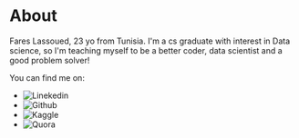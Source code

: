 # About

Fares Lassoued, 23 yo from Tunisia. I'm a cs graduate with interest in Data science, so I'm teaching myself to be a better coder, data scientist and a good problem solver!

You can find me on:


- ![Linekedin](https://www.linkedin.com/in/fareslassoued/)
- ![Github](https://github.com/Zowlex)
- ![Kaggle](https://www.kaggle.com/zowlex)
- ![Quora](https://www.quora.com/profile/Fares-Lassoued)
